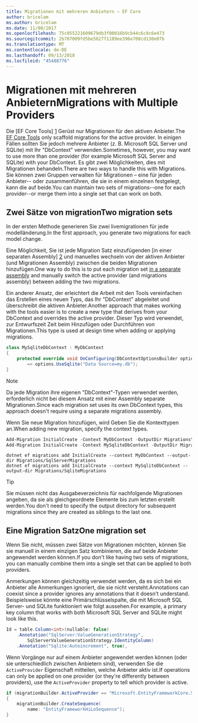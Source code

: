 ```yaml
---
title: Migrationen mit mehreren Anbietern – EF Core
author: bricelam
ms.author: bricelam
ms.date: 11/08/2017
ms.openlocfilehash: 75c055221609679db3f00016b9cb44c6c8c6e473
ms.sourcegitcommit: 2b787009fd5be5627f1189ee396e708cd130e07b
ms.translationtype: MT
ms.contentlocale: de-DE
ms.lasthandoff: 09/13/2018
ms.locfileid: "45488776"
---
```

<a name="migrations-with-multiple-providers"></a><span data-ttu-id="f08f1-102">Migrationen mit mehreren Anbietern</span><span class="sxs-lookup"><span data-stu-id="f08f1-102">Migrations with Multiple Providers</span></span>
==================================
<span data-ttu-id="f08f1-103">Die [EF Core Tools] [ 1] Gerüst nur Migrationen für den aktiven Anbieter.</span><span class="sxs-lookup"><span data-stu-id="f08f1-103">The [EF Core Tools][1] only scaffold migrations for the active provider.</span></span> <span data-ttu-id="f08f1-104">In einigen Fällen sollten Sie jedoch mehrere Anbieter (z. B. Microsoft SQL Server und SQLite) mit Ihr "DbContext" verwenden.</span><span class="sxs-lookup"><span data-stu-id="f08f1-104">Sometimes, however, you may want to use more than one provider (for example Microsoft SQL Server and SQLite) with your DbContext.</span></span> <span data-ttu-id="f08f1-105">Es gibt zwei Möglichkeiten, dies mit Migrationen behandeln.</span><span class="sxs-lookup"><span data-stu-id="f08f1-105">There are two ways to handle this with Migrations.</span></span> <span data-ttu-id="f08f1-106">Sie können zwei Gruppen verwalten für Migrationen – eine für jeden Anbieter-- oder zusammenführen, die sie in einem einzelnen festgelegt, kann die auf beide.</span><span class="sxs-lookup"><span data-stu-id="f08f1-106">You can maintain two sets of migrations--one for each provider--or merge them into a single set that can work on both.</span></span>

<a name="two-migration-sets"></a><span data-ttu-id="f08f1-107">Zwei Sätze von migration</span><span class="sxs-lookup"><span data-stu-id="f08f1-107">Two migration sets</span></span>
------------------
<span data-ttu-id="f08f1-108">In der ersten Methode generieren Sie zwei livemigrationen für jede modelländerung.</span><span class="sxs-lookup"><span data-stu-id="f08f1-108">In the first approach, you generate two migrations for each model change.</span></span>

<span data-ttu-id="f08f1-109">Eine Möglichkeit, Sie ist jede Migration Satz einzufügenden [in einer separaten Assembly] [ 2] und manuelles wechseln von der aktiven Anbieter (und Migrationen Assembly) zwischen die beiden Migrationen hinzufügen.</span><span class="sxs-lookup"><span data-stu-id="f08f1-109">One way to do this is to put each migration set [in a separate assembly][2] and manually switch the active provider (and migrations assembly) between adding the two migrations.</span></span>

<span data-ttu-id="f08f1-110">Ein anderer Ansatz, der erleichtert die Arbeit mit den Tools vereinfachen das Erstellen eines neuen Typs, das Ihr "DbContext" abgeleitet und überschreibt die aktiven Anbieter.</span><span class="sxs-lookup"><span data-stu-id="f08f1-110">Another approach that makes working with the tools easier is to create a new type that derives from your DbContext and overrides the active provider.</span></span> <span data-ttu-id="f08f1-111">Dieser Typ wird verwendet, zur Entwurfszeit Zeit beim Hinzufügen oder Durchführen von Migrationen.</span><span class="sxs-lookup"><span data-stu-id="f08f1-111">This type is used at design time when adding or applying migrations.</span></span>

``` csharp
class MySqliteDbContext : MyDbContext
{
    protected override void OnConfiguring(DbContextOptionsBuilder options)
        => options.UseSqlite("Data Source=my.db");
}
```

> [!NOTE]
> <span data-ttu-id="f08f1-112">Da jede Migration ihre eigenen "DbContext"-Typen verwendet werden, erforderlich nicht bei diesem Ansatz mit einer Assembly separate Migrationen.</span><span class="sxs-lookup"><span data-stu-id="f08f1-112">Since each migration set uses its own DbContext types, this approach doesn't require using a separate migrations assembly.</span></span>

<span data-ttu-id="f08f1-113">Wenn Sie neue Migration hinzufügen, wird Geben Sie die Kontexttypen an.</span><span class="sxs-lookup"><span data-stu-id="f08f1-113">When adding new migration, specify the context types.</span></span>

``` powershell
Add-Migration InitialCreate -Context MyDbContext -OutputDir Migrations\SqlServerMigrations
Add-Migration InitialCreate -Context MySqliteDbContext -OutputDir Migrations\SqliteMigrations
```
``` Console
dotnet ef migrations add InitialCreate --context MyDbContext --output-dir Migrations/SqlServerMigrations
dotnet ef migrations add InitialCreate --context MySqliteDbContext --output-dir Migrations/SqliteMigrations
```

> [!TIP]
> <span data-ttu-id="f08f1-114">Sie müssen nicht das Ausgabeverzeichnis für nachfolgende Migrationen angeben, da sie als gleichgeordnete Elemente bis zum letzten erstellt werden.</span><span class="sxs-lookup"><span data-stu-id="f08f1-114">You don't need to specify the output directory for subsequent migrations since they are created as siblings to the last one.</span></span>

<a name="one-migration-set"></a><span data-ttu-id="f08f1-115">Eine Migration Satz</span><span class="sxs-lookup"><span data-stu-id="f08f1-115">One migration set</span></span>
-----------------
<span data-ttu-id="f08f1-116">Wenn Sie nicht, müssen zwei Sätze von Migrationen möchten, können Sie sie manuell in einem einzigen Satz kombinieren, die auf beide Anbieter angewendet werden können.</span><span class="sxs-lookup"><span data-stu-id="f08f1-116">If you don't like having two sets of migrations, you can manually combine them into a single set that can be applied to both providers.</span></span>

<span data-ttu-id="f08f1-117">Anmerkungen können gleichzeitig verwendet werden, da es sich bei ein Anbieter alle Anmerkungen ignoriert, die sie nicht versteht.</span><span class="sxs-lookup"><span data-stu-id="f08f1-117">Annotations can coexist since a provider ignores any annotations that it doesn't understand.</span></span> <span data-ttu-id="f08f1-118">Beispielsweise könnte eine Primärschlüsselspalte, die mit Microsoft SQL Server- und SQLite funktioniert wie folgt aussehen.</span><span class="sxs-lookup"><span data-stu-id="f08f1-118">For example, a primary key column that works with both Microsoft SQL Server and SQLite might look like this.</span></span>

``` csharp
Id = table.Column<int>(nullable: false)
    .Annotation("SqlServer:ValueGenerationStrategy",
        SqlServerValueGenerationStrategy.IdentityColumn)
    .Annotation("Sqlite:Autoincrement", true),
```

<span data-ttu-id="f08f1-119">Wenn Vorgänge nur auf einem Anbieter angewendet werden können (oder sie unterschiedlich zwischen Anbietern sind), verwenden Sie die `ActiveProvider` Eigenschaft mitteilen, welche Anbieter aktiv ist.</span><span class="sxs-lookup"><span data-stu-id="f08f1-119">If operations can only be applied on one provider (or they're differently between providers), use the `ActiveProvider` property to tell which provider is active.</span></span>

``` csharp
if (migrationBuilder.ActiveProvider == "Microsoft.EntityFrameworkCore.SqlServer")
{
    migrationBuilder.CreateSequence(
        name: "EntityFrameworkHiLoSequence");
}
```


  [1]: ../../miscellaneous/cli/index.md
  [2]: projects.md
